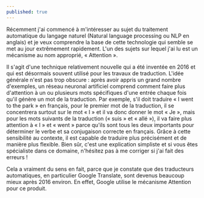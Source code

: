 ```yaml
---
published: true
---
```

Récemment j'ai commencé à m'intéresser au sujet du traitement automatique du langage naturel (Natural language processing ou NLP en anglais) et je veux comprendre la base de cette technologie qui semble se met au jour extrêmement rapidement. L'un des sujets sur lequel j'ai lu est un mécanisme au nom approprié, « Attention ».

Il s'agit d'une technique relativement nouvelle qui a été inventée en 2016 et qui est désormais souvent utilisé pour les travaux de traduction. L'idée générale n'est pas trop obscure : après avoir appris un grand nombre d'exemples, un réseau neuronal artificiel comprend comment faire plus d'attention à un ou plusieurs mots spécifiques d'une entrée chaque fois qu'il génère un mot de la traduction. Par exemple, s'il doit traduire « I went to the park » en français, pour le premier mot de la traduction, il se concentrera surtout sur le mot « I » et il va donc donner le mot « Je », mais pour les mots suivants de la traduction (« suis » et « allé »), il va faire plus attention à « I » et « went » parce qu'ils sont tous les deux importants pour déterminer le verbe et sa conjugaison correcte en français. Grâce à cette sensibilité au contexte, il est capable de traduire plus précisément et de manière plus flexible. Bien sûr, c'est une explication simpliste et si vous êtes spécialiste dans ce domaine, n'hésitez pas à me corriger si j'ai fait des erreurs !

Cela a vraiment du sens en fait, parce que je constate que des traducteurs automatiques, en particulier Google Translate, sont devenus beaucoup mieux après 2016 environ. En effet, Google utilise le mécanisme Attention pour ce produit.
